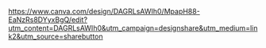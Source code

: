 https://www.canva.com/design/DAGRLsAWIh0/MpapH88-EaNzRs8DYyxBgQ/edit?utm_content=DAGRLsAWIh0&utm_campaign=designshare&utm_medium=link2&utm_source=sharebutton
